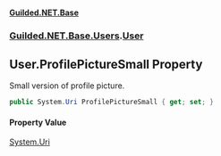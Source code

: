 #### [Guilded.NET.Base](Guilded_NET_Base.md 'Guilded.NET.Base')
### [Guilded.NET.Base.Users](Guilded_NET_Base.md#Guilded_NET_Base_Users 'Guilded.NET.Base.Users').[User](User.md 'Guilded.NET.Base.Users.User')
## User.ProfilePictureSmall Property
Small version of profile picture.  
```csharp
public System.Uri ProfilePictureSmall { get; set; }
```
#### Property Value
[System.Uri](https://docs.microsoft.com/en-us/dotnet/api/System.Uri 'System.Uri')
